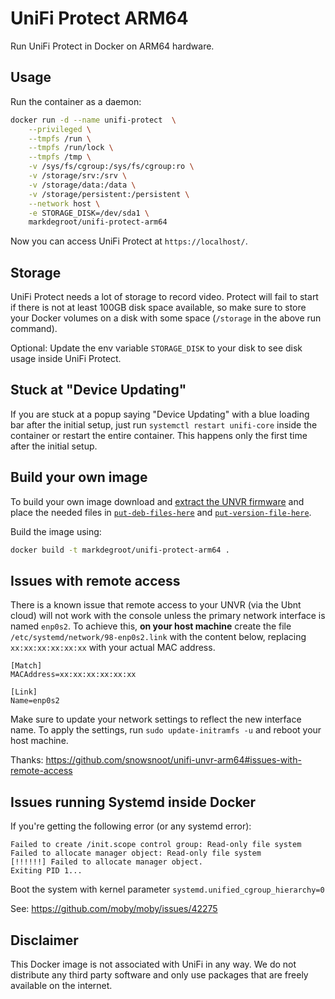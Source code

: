 # UniFi Protect ARM64

Run UniFi Protect in Docker on ARM64 hardware.

## Usage

Run the container as a daemon:

```bash
docker run -d --name unifi-protect  \
    --privileged \
    --tmpfs /run \
    --tmpfs /run/lock \
    --tmpfs /tmp \
    -v /sys/fs/cgroup:/sys/fs/cgroup:ro \
    -v /storage/srv:/srv \
    -v /storage/data:/data \
    -v /storage/persistent:/persistent \
    --network host \
    -e STORAGE_DISK=/dev/sda1 \
    markdegroot/unifi-protect-arm64
```

Now you can access UniFi Protect at `https://localhost/`.

## Storage
UniFi Protect needs a lot of storage to record video. Protect will fail to start if there is not at least 100GB disk space available, so make sure to store your Docker volumes on a disk with some space (`/storage` in the above run command).

Optional: Update the env variable `STORAGE_DISK` to your disk to see disk usage inside UniFi Protect.

## Stuck at "Device Updating"
If you are stuck at a popup saying "Device Updating" with a blue loading bar after the initial setup, just run `systemctl restart unifi-core` inside the container or restart the entire container. This happens only the first time after the initial setup.

## Build your own image
To build your own image download and [extract the UNVR firmware](doc/Extract_deb_files_from_firmware.md) and place the needed files in [`put-deb-files-here`](put-deb-files-here/README.md) and [`put-version-file-here`](put-version-file-here/README.md).

Build the image using:
```bash
docker build -t markdegroot/unifi-protect-arm64 .
```
## Issues with remote access
There is a known issue that remote access to your UNVR (via the Ubnt cloud) will not work with the console unless the primary network interface is named `enp0s2`. To achieve this, **on your host machine** create the file `/etc/systemd/network/98-enp0s2.link` with the content below, replacing `xx:xx:xx:xx:xx:xx` with your actual MAC address.
```
[Match]
MACAddress=xx:xx:xx:xx:xx:xx

[Link]
Name=enp0s2
```
Make sure to update your network settings to reflect the new interface name. To apply the settings, run `sudo update-initramfs -u` and reboot your host machine.

Thanks: https://github.com/snowsnoot/unifi-unvr-arm64#issues-with-remote-access

## Issues running Systemd inside Docker
If you're getting the following error (or any systemd error):
```
Failed to create /init.scope control group: Read-only file system
Failed to allocate manager object: Read-only file system
[!!!!!!] Failed to allocate manager object.
Exiting PID 1...
```
Boot the system with kernel parameter `systemd.unified_cgroup_hierarchy=0`

See: https://github.com/moby/moby/issues/42275

## Disclaimer
This Docker image is not associated with UniFi in any way. We do not distribute any third party software and only use packages that are freely available on the internet.

